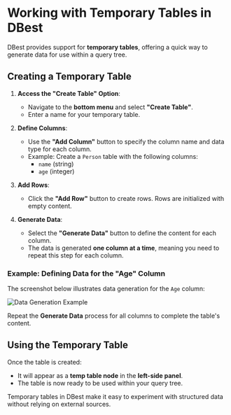 # Working with Temporary Tables in DBest

DBest provides support for **temporary tables**, offering a quick way to generate data for use within a query tree.

## Creating a Temporary Table
1. **Access the "Create Table" Option**:
   - Navigate to the **bottom menu** and select **"Create Table"**.
   - Enter a name for your temporary table.

2. **Define Columns**:
   - Use the **"Add Column"** button to specify the column name and data type for each column.
   - Example: Create a `Person` table with the following columns:
     - `name` (string)
     - `age` (integer)

3. **Add Rows**:
   - Click the **"Add Row"** button to create rows. Rows are initialized with empty content.

4. **Generate Data**:
   - Select the **"Generate Data"** button to define the content for each column.
   - The data is generated **one column at a time**, meaning you need to repeat this step for each column.

### Example: Defining Data for the "Age" Column
The screenshot below illustrates data generation for the `Age` column:

![Data Generation Example](assets/images/temp_table.png)

Repeat the **Generate Data** process for all columns to complete the table's content.

## Using the Temporary Table
Once the table is created:
- It will appear as a **temp table node** in the **left-side panel**.
- The table is now ready to be used within your query tree.

Temporary tables in DBest make it easy to experiment with structured data without relying on external sources.
